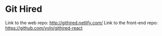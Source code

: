 # Git Hired

Link to the web repo: http://githired.netlify.com/
Link to the front-end repo: https://github.com/yvln/githired-react
